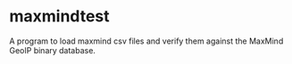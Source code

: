 # maxmindtest
A program to load maxmind csv files and verify them against the MaxMind GeoIP binary database.
